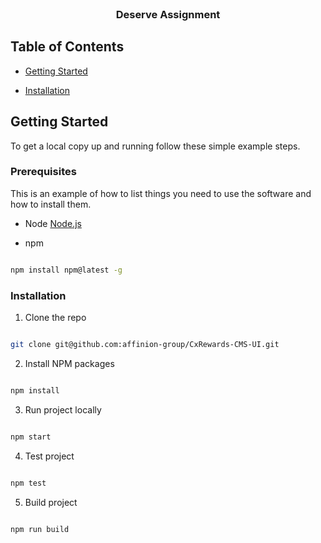 ﻿<!-- PROJECT LOGO -->

<br  />

<p  align="center">

<h3  align="center">Deserve Assignment</h3>

</p>

<!-- TABLE OF CONTENTS -->

## Table of Contents

*  [Getting Started](#getting-started)

*  [Installation](#installation)


<!-- GETTING STARTED -->

## Getting Started

To get a local copy up and running follow these simple example steps.

### Prerequisites

This is an example of how to list things you need to use the software and how to install them.

* Node
	[Node.js](https://nodejs.org/en/download/)

* npm

```sh

npm install npm@latest -g

```

  

### Installation

1. Clone the repo

```sh

git clone git@github.com:affinion-group/CxRewards-CMS-UI.git

```

2. Install NPM packages

```sh

npm install

```

3. Run project locally

```sh

npm start

```

4. Test project
```sh

npm test

```
5. Build project
```sh

npm run build

```
